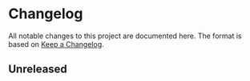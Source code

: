# Changelog

All notable changes to this project are documented here. The format is based on [Keep a Changelog][keep-a-changelog].

## Unreleased

[keep-a-changelog]: http://keepachangelog.com/en/1.0.0/
